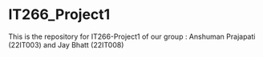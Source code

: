 # IT266_Project1
This is the repository for IT266-Project1 of our group : Anshuman Prajapati (22IT003) and Jay Bhatt (22IT008)
